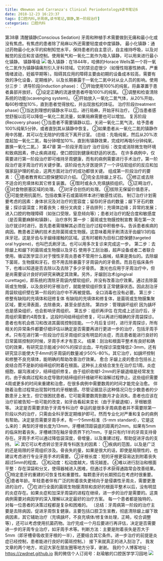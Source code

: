 ```yaml
---
title: 《Newman and Carranza's Clinical Periodontology》读书笔记6
date: 2018-12-23 16:23:37
tags: [口腔内科,牙周病,读书笔记,镇静,第一阶段治疗]
categories: 口腔内科
---
```

第38章 清醒镇静(Conscious Sedation)
牙周和种植手术需要做到无痛和最小化或没有焦虑。有焦虑的患者除了局麻以外还需要轻度或中度镇静。
最小化镇静：通过药物最小化水平的抑制知觉水平，保持患者的自主意识，自主维持呼吸，以及对触觉的反应和言语控制。使用氧气和一氧化二氮作为吸入镇静，可以用来进行最小化镇静。
镇静等级
![](https://zymblog-1258069789.cos.ap-chengdu.myqcloud.com/blog0065-lcyzbxbj06/01.jpg)
吸入镇静：在1844年，哈佛的Horace Wells第一个将一氧化二氮作为镇静镇痛剂引入牙科领域。它的禁忌症很少（如慢性阻塞性肺病，严重情绪波动，妊娠早期等）。阻碍其应用的障碍主要由初期的设备成本较高，需要有效的净化设备，定期维护，以及长期暴露于一氧化二氮中对从业人员的影响。使用分三步：
诱导阶段(induction phase)：
①开始使用100%的纯氧，将鼻罩置于患者鼻部并放好。
②设定正确的流速使患者呼吸100%的纯氧。
③调整和检查清除系统的功能(scavenging system)。
④开始放入一氧化二氮气体，从20%开始，每60秒增加10%，直到患者觉得放松，并出现放松的体征。
治疗阶段(treatment phase)
①当达到理想的镇静水平以后，进行局麻，开始牙科治疗。
②当患者感觉舒服以后可以降低一氧化二氮流量，如果局麻需要也可以增加。
复苏阶段(Recovery phase)
①当患者不需要镇静以后，关闭一氧化二氮气流，给予患者100%纯氧5分钟，或者直到其从镇静中恢复。
②如果患者从一氧化二氮的镇静作用中苏醒，其可以在无陪护的情况下离开诊室。
(总结：先吸纯氧，然后从20%浓度起加一氧化二氮，每分钟增加10%，直到有镇静效果，完成时再吸5分钟纯氧，置换一氧化二氮。）
第47章 第一阶段牙周治疗
治疗目标：改变或消除微生物环境和致病因素，停止疾病进程，使口腔回到健康和舒适的状态。
在许多病例中，仅需要进行第一阶段治疗即可维持牙周健康，而有的病例需要进行手术治疗。第一阶段治疗是牙周治疗的关键步骤。该阶段也为牙医提供了一个评估软组织的反应和加强家庭护理的机会，这两方面对治疗的成功都很关键。
组成第一阶段治疗的要素：
①患者教育和口腔保健知识介绍。
②完全去除龈上牙石。
③修正或去除不适合的充填体和其它修复装置。
④暂时或永久充填龋损组织。
⑤正畸治疗。
⑥对食物嵌塞区域的处理。
⑦对牙合创伤的处理。
⑧拔除无保留价值患牙。
⑨可能使用抗菌剂，包括收集牙石或菌斑样本进行敏感性试验。
制订治疗计划需要考虑的因素：身体状况及对治疗的宽容度；留存的牙齿的数量；龈下牙石的数量；探诊袋深度；附着丧失；根分叉病变；牙齿排列；充填体边缘；异常的发展；进入口腔的物理障碍（如张口受限，窒息倾向等）；患者对治疗的配合度和敏感度（是否需要麻醉和镇静）。
治疗序列
第一步：菌斑或生物膜控制宣教
需在第一次治疗就诊时进行。首先患者需理解其必须在治疗过程中积极参与。告诉患者疾病的病因。教患者正确的技术去除菌斑或生物膜。这意味着用牙刷清洁牙齿龈1/3的临床牙冠，这是牙齿与牙龈缘接触的区域。这有时被称为目标口腔保健(targeted oral hygiene)，也叫巴氏刷牙法。也可以用多次复诊来完成这一步。
第二步：去除龈上和龈下的菌斑或生物膜以及牙石
使用手工刮治器，超声设备或者二者联合使用。循证医学显示对于慢性牙周炎患者不管用什么器械，结果是类似的。去除龈下菌斑，生物膜和牙石，但不用去除暴露于牙周袋内的牙骨质。而且在临床条件下，也难以知道是否去除以及去除了多少牙骨质。
激光也应用于牙周治疗中，但是尚需要设计良好的研究来确定其效果。另外，牙龈刮治术(gingival curettage)，即系统的清除牙周袋内壁软组织，并没有改善治疗效果。通过去除菌斑或生物膜，以及良好的牙根治疗，就能使软组织恢复正常健康状态。因此刮治牙周袋软组织壁在第一阶段的治疗中不再被提倡。
全口消毒也没有必要。
第三步：修整有缺陷的充填体和冠修复体
有缺陷的充填体和修复体，是菌斑或生物膜集聚区域，要光滑表面，去除悬突，甚至全部去除。
第四步：管理龋坏组织
因为龋坏也是感染组织，也会影响牙周组织。
第五步：组织再评估
在完成上述治疗后，牙周组织需要约4周恢复。这段时间结缔组织修复，可以再进行精确的牙周袋探诊。患者也有机会练习和改进其菌斑控制技能。一个月后复诊时，进行牙周探诊，所有相关的异常条件都要仔细评估以确定是否需要再进行更进一步的治疗，包括牙周手术。只有在进行第一阶段治疗后牙周组织没有明显的炎症，而且患者能进行良好的日常菌斑控制的时候，牙周手术才有意义。
结果：刮治和根面平整术有良好和确切的效果，有研究显示能减少80%的探诊出血，平均探诊深度降低2-3mm，还有研究显示能使大于4mm的牙周袋的数量减少50%-80%。其它治疗，如龋坏控制和修整不良充填体，能明确的帮助改善治疗效果。
愈合
牙龈上皮的愈合包括长上皮结合而不是新的结缔组织附着在根面。这种长上皮结合发生在治疗后1周。炎症细胞，龈沟液减少，结缔组织修复。由于组织收缩1-2mm的牙龈退缩是经常发生的。由于疾病过程和炎症导致的结缔组织纤维破坏和溶解过程停止。这些组织需要4周或更多的时间来重建和治愈，在很多病例中需要数周的时间才能完全治愈。
伴随着治愈过程常出现暂时性的牙根敏感。尽管证据显示这种情况只在少数患者的少数患牙上发生，但它很困扰患者。它可能需要数周到数月才会消失。患者也应该在治疗前被告知一些可能的改变，如牙齿看起来变长（由于牙龈退缩），牙根敏感等。
决定是否需要求助于牙周专科治疗
幸运的是很多牙周病患者并不需要除第一阶段以外的治疗，只需由全科牙医定期维护即可。然而专业化对严重和复杂的病例有帮助。决定是否需要牙周手术，有一个5mm标准（5-mm standard），它是这么来的：典型的牙根长度为13mm，牙槽嵴顶距袋底的距离约2mm。如果有5mm的临床附着丧失，牙槽嵴顶在釉牙骨质界下约7mm，于是只有约1半的牙周支持骨存在。牙周手术可以通过降低袋深度，骨增量，以及重建过程，帮助促进牙齿的支持。
![](https://zymblog-1258069789.cos.ap-chengdu.myqcloud.com/blog0065-lcyzbxbj06/02.jpg)
其它可以考虑转诊至牙周专科医生的因素：
①疾病的范围，以及是广泛的还是局限的牙周组织涉及。骨丧失的量，如果是很大的话，即使是局限性的，也建议考虑进行专业牙周手术的需要。
②牙根长度：短的牙根更容易达到附着丧失超过5mm的程度。
③松动度：松动度越大，情况越差。
④难以进行刮治和根面平整：存在深袋和分叉，使得器械进入困难，但通过手术获得通路常会改善结果。
⑤特定患牙的重建的可恢复性和重要性。每颗患牙的长期预后在考虑时很重要。
⑥患者年龄。年轻患者伴有广泛的附着丧失更倾向于是侵袭性牙周炎，需要更激进的治疗。
⑦在进行全面的菌斑生物膜清除和良好的根面平整术以后，没有明显的炎症存在。如果炎症和加深牙周袋的进程在继续，进一步的治疗是需要的。这类病例需要对病因学的深入理解以决定最好的治疗方案。
每一个患者都是独特的，对每一位患者的决策过程都是复杂和困难的。
（总结：牙周病第一阶段的治疗主要是去除病因，促进牙周恢复健康。主要包括口腔卫生宣教，彻底清除龈上龈下致病因素，其它辅助治疗（充填龋坏，不良充填体/修复体处理，正畸，咬合调整等），还可以考虑使用抗菌药物。治疗完成一个月后要进行再评估，决定是否需要进一步的牙周专业治疗，如牙周手术等。判断方法：主要是附着丧失是否大于5mm（即牙槽骨吸收至牙根的一半），还要结合其它条件。进一步治疗的前提是炎症已经控制，患者能进行良好的菌斑控制。）
接下来就真正的进入刮治了。
我发文章的两个地方，欢迎大家在朋友圈等地方分享，谢谢。
我的个人博客地址：https://zwdnet.github.io
我的微信个人订阅号：赵瑜敏的口腔医学学习园地
![](https://zymblog-1258069789.cos.ap-chengdu.myqcloud.com/other/wx.jpg)